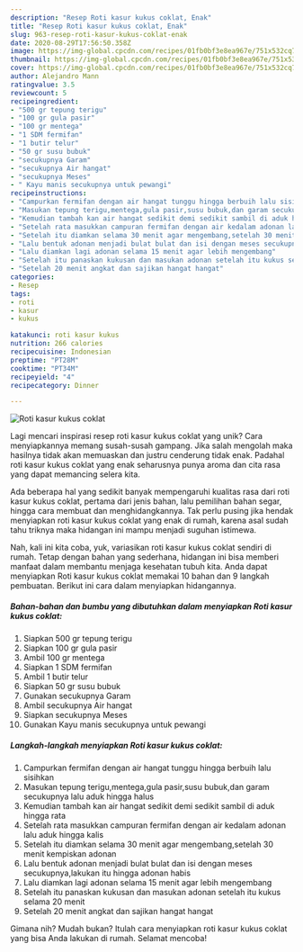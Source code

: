 ```yaml
---
description: "Resep Roti kasur kukus coklat, Enak"
title: "Resep Roti kasur kukus coklat, Enak"
slug: 963-resep-roti-kasur-kukus-coklat-enak
date: 2020-08-29T17:56:50.358Z
image: https://img-global.cpcdn.com/recipes/01fb0bf3e8ea967e/751x532cq70/roti-kasur-kukus-coklat-foto-resep-utama.jpg
thumbnail: https://img-global.cpcdn.com/recipes/01fb0bf3e8ea967e/751x532cq70/roti-kasur-kukus-coklat-foto-resep-utama.jpg
cover: https://img-global.cpcdn.com/recipes/01fb0bf3e8ea967e/751x532cq70/roti-kasur-kukus-coklat-foto-resep-utama.jpg
author: Alejandro Mann
ratingvalue: 3.5
reviewcount: 5
recipeingredient:
- "500 gr tepung terigu"
- "100 gr gula pasir"
- "100 gr mentega"
- "1 SDM fermifan"
- "1 butir telur"
- "50 gr susu bubuk"
- "secukupnya Garam"
- "secukupnya Air hangat"
- "secukupnya Meses"
- " Kayu manis secukupnya untuk pewangi"
recipeinstructions:
- "Campurkan fermifan dengan air hangat tunggu hingga berbuih lalu sisihkan"
- "Masukan tepung terigu,mentega,gula pasir,susu bubuk,dan garam secukupnya lalu aduk hingga halus"
- "Kemudian tambah kan air hangat sedikit demi sedikit sambil di aduk hingga rata"
- "Setelah rata masukkan campuran fermifan dengan air kedalam adonan lalu aduk hingga kalis"
- "Setelah itu diamkan selama 30 menit agar mengembang,setelah 30 menit kempiskan adonan"
- "Lalu bentuk adonan menjadi bulat bulat dan isi dengan meses secukupnya,lakukan itu hingga adonan habis"
- "Lalu diamkan lagi adonan selama 15 menit agar lebih mengembang"
- "Setelah itu panaskan kukusan dan masukan adonan setelah itu kukus selama 20 menit"
- "Setelah 20 menit angkat dan sajikan hangat hangat"
categories:
- Resep
tags:
- roti
- kasur
- kukus

katakunci: roti kasur kukus 
nutrition: 266 calories
recipecuisine: Indonesian
preptime: "PT28M"
cooktime: "PT34M"
recipeyield: "4"
recipecategory: Dinner

---
```



![Roti kasur kukus coklat](https://img-global.cpcdn.com/recipes/01fb0bf3e8ea967e/751x532cq70/roti-kasur-kukus-coklat-foto-resep-utama.jpg)

Lagi mencari inspirasi resep roti kasur kukus coklat yang unik? Cara menyiapkannya memang susah-susah gampang. Jika salah mengolah maka hasilnya tidak akan memuaskan dan justru cenderung tidak enak. Padahal roti kasur kukus coklat yang enak seharusnya punya aroma dan cita rasa yang dapat memancing selera kita.

Ada beberapa hal yang sedikit banyak mempengaruhi kualitas rasa dari roti kasur kukus coklat, pertama dari jenis bahan, lalu pemilihan bahan segar, hingga cara membuat dan menghidangkannya. Tak perlu pusing jika hendak menyiapkan roti kasur kukus coklat yang enak di rumah, karena asal sudah tahu triknya maka hidangan ini mampu menjadi suguhan istimewa.




Nah, kali ini kita coba, yuk, variasikan roti kasur kukus coklat sendiri di rumah. Tetap dengan bahan yang sederhana, hidangan ini bisa memberi manfaat dalam membantu menjaga kesehatan tubuh kita. Anda dapat menyiapkan Roti kasur kukus coklat memakai 10 bahan dan 9 langkah pembuatan. Berikut ini cara dalam menyiapkan hidangannya.

<!--inarticleads1-->

##### Bahan-bahan dan bumbu yang dibutuhkan dalam menyiapkan Roti kasur kukus coklat:

1. Siapkan 500 gr tepung terigu
1. Siapkan 100 gr gula pasir
1. Ambil 100 gr mentega
1. Siapkan 1 SDM fermifan
1. Ambil 1 butir telur
1. Siapkan 50 gr susu bubuk
1. Gunakan secukupnya Garam
1. Ambil secukupnya Air hangat
1. Siapkan secukupnya Meses
1. Gunakan  Kayu manis secukupnya untuk pewangi




<!--inarticleads2-->

##### Langkah-langkah menyiapkan Roti kasur kukus coklat:

1. Campurkan fermifan dengan air hangat tunggu hingga berbuih lalu sisihkan
1. Masukan tepung terigu,mentega,gula pasir,susu bubuk,dan garam secukupnya lalu aduk hingga halus
1. Kemudian tambah kan air hangat sedikit demi sedikit sambil di aduk hingga rata
1. Setelah rata masukkan campuran fermifan dengan air kedalam adonan lalu aduk hingga kalis
1. Setelah itu diamkan selama 30 menit agar mengembang,setelah 30 menit kempiskan adonan
1. Lalu bentuk adonan menjadi bulat bulat dan isi dengan meses secukupnya,lakukan itu hingga adonan habis
1. Lalu diamkan lagi adonan selama 15 menit agar lebih mengembang
1. Setelah itu panaskan kukusan dan masukan adonan setelah itu kukus selama 20 menit
1. Setelah 20 menit angkat dan sajikan hangat hangat




Gimana nih? Mudah bukan? Itulah cara menyiapkan roti kasur kukus coklat yang bisa Anda lakukan di rumah. Selamat mencoba!
